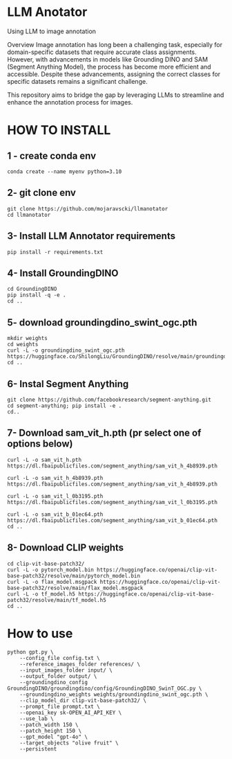 # LLM Anotator
Using LLM to image annotation


Overview
Image annotation has long been a challenging task, especially for domain-specific datasets that require accurate class assignments. However, with advancements in models like Grounding DINO and SAM (Segment Anything Model), the process has become more efficient and accessible. Despite these advancements, assigning the correct classes for specific datasets remains a significant challenge.

This repository aims to bridge the gap by leveraging LLMs to streamline and enhance the annotation process for images.

# HOW TO INSTALL

## 1 - create conda env

```
conda create --name myenv python=3.10
```

## 2- git clone env
```
git clone https://github.com/mojaravscki/llmanotator
cd llmanotator
```

## 3- Install LLM Annotator requirements 

```
pip install -r requirements.txt
```

## 4- Install GroundingDINO
```
cd GroundingDINO
pip install -q -e .
cd ..
```

## 5- download groundingdino_swint_ogc.pth

```
mkdir weights
cd weights
curl -L -o groundingdino_swint_ogc.pth https://huggingface.co/ShilongLiu/GroundingDINO/resolve/main/groundingdino_swint_ogc.pth
cd ..
```


## 6- Instal Segment Anything

```
git clone https://github.com/facebookresearch/segment-anything.git
cd segment-anything; pip install -e .
cd..
```

## 7- Download sam_vit_h.pth (pr select one of options below)

```
curl -L -o sam_vit_h.pth https://dl.fbaipublicfiles.com/segment_anything/sam_vit_h_4b8939.pth

curl -L -o sam_vit_h_4b8939.pth https://dl.fbaipublicfiles.com/segment_anything/sam_vit_h_4b8939.pth

curl -L -o sam_vit_l_0b3195.pth https://dl.fbaipublicfiles.com/segment_anything/sam_vit_l_0b3195.pth

curl -L -o sam_vit_b_01ec64.pth https://dl.fbaipublicfiles.com/segment_anything/sam_vit_b_01ec64.pth
cd ..
```

## 8- Download CLIP weights

```
cd clip-vit-base-patch32/
curl -L -o pytorch_model.bin https://huggingface.co/openai/clip-vit-base-patch32/resolve/main/pytorch_model.bin
curl -L -o flax_model.msgpack https://huggingface.co/openai/clip-vit-base-patch32/resolve/main/flax_model.msgpack
curl -L -o tf_model.h5 https://huggingface.co/openai/clip-vit-base-patch32/resolve/main/tf_model.h5
cd ..
```


# How to use

```
python gpt.py \
    --config_file config.txt \
    --reference_images_folder references/ \
    --input_images_folder input/ \
    --output_folder output/ \
    --groundingdino_config GroundingDINO/groundingdino/config/GroundingDINO_SwinT_OGC.py \
    --groundingdino_weights weights/groundingdino_swint_ogc.pth \
    --clip_model_dir clip-vit-base-patch32/ \
    --prompt_file prompt.txt \
    --openai_key sk-OPEN_AI_API_KEY \
    --use_lab \
    --patch_width 150 \
    --patch_height 150 \
    --gpt_model "gpt-4o" \
    --target_objects "olive fruit" \
    --persistent

```
